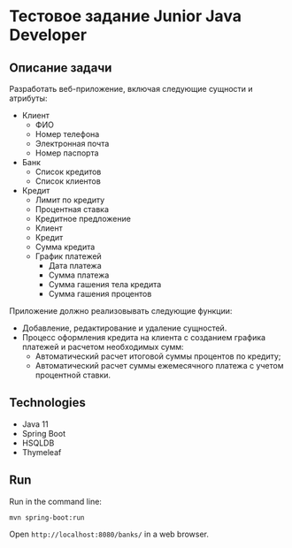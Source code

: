 # Тестовое задание Junior Java Developer

## Описание задачи

Разработать веб-приложение, включая следующие сущности и атрибуты:

- Клиент
  - ФИО
  - Номер телефона
  - Электронная почта
  - Номер паспорта
- Банк
  - Список кредитов
  - Список клиентов
- Кредит
  - Лимит по кредиту
  - Процентная ставка
  - Кредитное предложение
  - Клиент
  - Кредит
  - Сумма кредита
  - График платежей
    - Дата платежа
    - Сумма платежа
    - Сумма гашения тела кредита
    - Сумма гашения процентов


Приложение должно реализовывать следующие функции:
  - Добавление, редактирование и удаление сущностей.
  - Процесс оформления кредита на клиента с созданием графика платежей и расчетом 
необходимых сумм:
    - Автоматический расчет итоговой суммы процентов по кредиту;
    - Автоматический расчет суммы ежемесячного платежа с учетом процентной 
ставки.

## Technologies
- Java 11
- Spring Boot
- HSQLDB
- Thymeleaf

## Run
Run in the command line:

    mvn spring-boot:run
  
Open `http://localhost:8080/banks/` in a web browser.

